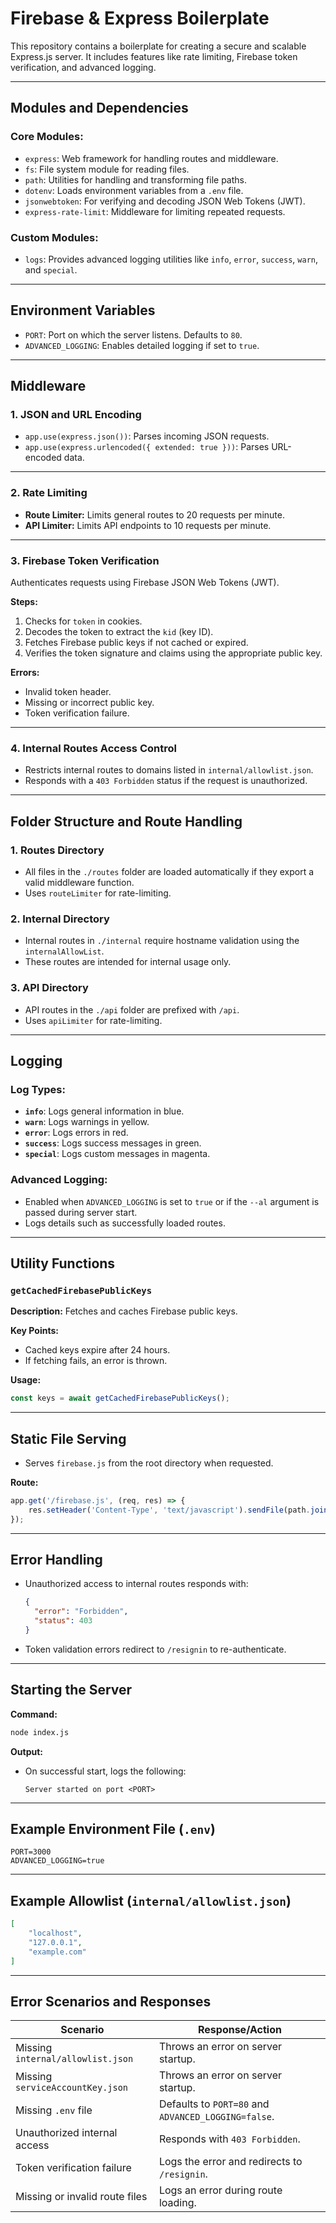 # Firebase & Express Boilerplate

This repository contains a boilerplate for creating a secure and scalable Express.js server. It includes features like rate limiting, Firebase token verification, and advanced logging.

---

## **Modules and Dependencies**

### **Core Modules:**
- `express`: Web framework for handling routes and middleware.
- `fs`: File system module for reading files.
- `path`: Utilities for handling and transforming file paths.
- `dotenv`: Loads environment variables from a `.env` file.
- `jsonwebtoken`: For verifying and decoding JSON Web Tokens (JWT).
- `express-rate-limit`: Middleware for limiting repeated requests.

### **Custom Modules:**
- `logs`: Provides advanced logging utilities like `info`, `error`, `success`, `warn`, and `special`.

---

## **Environment Variables**
- `PORT`: Port on which the server listens. Defaults to `80`.
- `ADVANCED_LOGGING`: Enables detailed logging if set to `true`.

---

## **Middleware**

### **1. JSON and URL Encoding**
- `app.use(express.json())`: Parses incoming JSON requests.
- `app.use(express.urlencoded({ extended: true }))`: Parses URL-encoded data.

---

### **2. Rate Limiting**
- **Route Limiter:** Limits general routes to 20 requests per minute.
- **API Limiter:** Limits API endpoints to 10 requests per minute.

---

### **3. Firebase Token Verification**
Authenticates requests using Firebase JSON Web Tokens (JWT).

**Steps:**
1. Checks for `token` in cookies.
2. Decodes the token to extract the `kid` (key ID).
3. Fetches Firebase public keys if not cached or expired.
4. Verifies the token signature and claims using the appropriate public key.

**Errors:**
- Invalid token header.
- Missing or incorrect public key.
- Token verification failure.

---

### **4. Internal Routes Access Control**
- Restricts internal routes to domains listed in `internal/allowlist.json`.
- Responds with a `403 Forbidden` status if the request is unauthorized.

---

## **Folder Structure and Route Handling**

### **1. Routes Directory**
- All files in the `./routes` folder are loaded automatically if they export a valid middleware function.
- Uses `routeLimiter` for rate-limiting.

### **2. Internal Directory**
- Internal routes in `./internal` require hostname validation using the `internalAllowList`.
- These routes are intended for internal usage only.

### **3. API Directory**
- API routes in the `./api` folder are prefixed with `/api`.
- Uses `apiLimiter` for rate-limiting.

---

## **Logging**

### **Log Types:**
- **`info`**: Logs general information in blue.
- **`warn`**: Logs warnings in yellow.
- **`error`**: Logs errors in red.
- **`success`**: Logs success messages in green.
- **`special`**: Logs custom messages in magenta.

### **Advanced Logging:**
- Enabled when `ADVANCED_LOGGING` is set to `true` or if the `--al` argument is passed during server start.
- Logs details such as successfully loaded routes.

---

## **Utility Functions**

### `getCachedFirebasePublicKeys`
**Description:** Fetches and caches Firebase public keys.

**Key Points:**
- Cached keys expire after 24 hours.
- If fetching fails, an error is thrown.

**Usage:**
```javascript
const keys = await getCachedFirebasePublicKeys();
```

---

## **Static File Serving**
- Serves `firebase.js` from the root directory when requested.

**Route:**
```javascript
app.get('/firebase.js', (req, res) => {
    res.setHeader('Content-Type', 'text/javascript').sendFile(path.join(__dirname, 'firebase.js'));
});
```

---

## **Error Handling**
- Unauthorized access to internal routes responds with:
  ```json
  {
    "error": "Forbidden",
    "status": 403
  }
  ```
- Token validation errors redirect to `/resignin` to re-authenticate.

---

## **Starting the Server**

**Command:**
```bash
node index.js
```

**Output:**
- On successful start, logs the following:
  ```
  Server started on port <PORT>
  ```

---

## **Example Environment File (`.env`)**
```env
PORT=3000
ADVANCED_LOGGING=true
```

---

## **Example Allowlist (`internal/allowlist.json`)**
```json
[
    "localhost",
    "127.0.0.1",
    "example.com"
]
```

---

## **Error Scenarios and Responses**

| **Scenario**                 | **Response/Action**                        |
|-------------------------------|--------------------------------------------|
| Missing `internal/allowlist.json` | Throws an error on server startup.       |
| Missing `serviceAccountKey.json` | Throws an error on server startup.       |
| Missing `.env` file           | Defaults to `PORT=80` and `ADVANCED_LOGGING=false`. |
| Unauthorized internal access  | Responds with `403 Forbidden`.            |
| Token verification failure    | Logs the error and redirects to `/resignin`. |
| Missing or invalid route files| Logs an error during route loading.       |